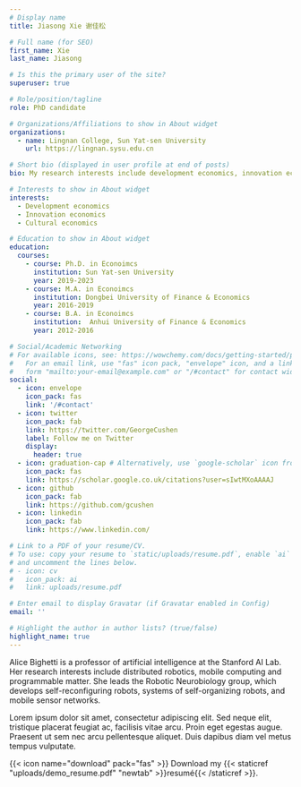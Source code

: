 ```yaml
---
# Display name
title: Jiasong Xie 谢佳松

# Full name (for SEO)
first_name: Xie
last_name: Jiasong

# Is this the primary user of the site?
superuser: true

# Role/position/tagline
role: PhD candidate

# Organizations/Affiliations to show in About widget
organizations:
  - name: Lingnan College, Sun Yat-sen University
    url: https://lingnan.sysu.edu.cn

# Short bio (displayed in user profile at end of posts)
bio: My research interests include development economics, innovation economics and cultural economics.

# Interests to show in About widget
interests:
  - Development economics
  - Innovation economics
  - Cultural economics

# Education to show in About widget
education:
  courses:
    - course: Ph.D. in Econoimcs
      institution: Sun Yat-sen University
      year: 2019-2023
    - course: M.A. in Econoimcs
      institution: Dongbei University of Finance & Economics
      year: 2016-2019
    - course: B.A. in Econoimcs
      institution:  Anhui University of Finance & Economics
      year: 2012-2016

# Social/Academic Networking
# For available icons, see: https://wowchemy.com/docs/getting-started/page-builder/#icons
#   For an email link, use "fas" icon pack, "envelope" icon, and a link in the
#   form "mailto:your-email@example.com" or "/#contact" for contact widget.
social:
  - icon: envelope
    icon_pack: fas
    link: '/#contact'
  - icon: twitter
    icon_pack: fab
    link: https://twitter.com/GeorgeCushen
    label: Follow me on Twitter
    display:
      header: true
  - icon: graduation-cap # Alternatively, use `google-scholar` icon from `ai` icon pack
    icon_pack: fas
    link: https://scholar.google.co.uk/citations?user=sIwtMXoAAAAJ
  - icon: github
    icon_pack: fab
    link: https://github.com/gcushen
  - icon: linkedin
    icon_pack: fab
    link: https://www.linkedin.com/

# Link to a PDF of your resume/CV.
# To use: copy your resume to `static/uploads/resume.pdf`, enable `ai` icons in `params.yaml`,
# and uncomment the lines below.
# - icon: cv
#   icon_pack: ai
#   link: uploads/resume.pdf

# Enter email to display Gravatar (if Gravatar enabled in Config)
email: ''

# Highlight the author in author lists? (true/false)
highlight_name: true
---
```


Alice Bighetti is a professor of artificial intelligence at the Stanford AI Lab. Her research interests include distributed robotics, mobile computing and programmable matter. She leads the Robotic Neurobiology group, which develops self-reconfiguring robots, systems of self-organizing robots, and mobile sensor networks.

Lorem ipsum dolor sit amet, consectetur adipiscing elit. Sed neque elit, tristique placerat feugiat ac, facilisis vitae arcu. Proin eget egestas augue. Praesent ut sem nec arcu pellentesque aliquet. Duis dapibus diam vel metus tempus vulputate.

{{< icon name="download" pack="fas" >}} Download my {{< staticref "uploads/demo_resume.pdf" "newtab" >}}resumé{{< /staticref >}}.
